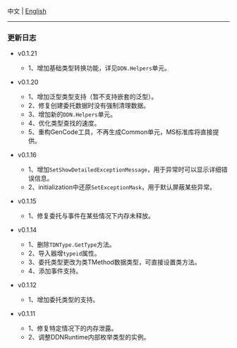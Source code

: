 中文   | [English](README.md)    

-----

### 更新日志

* v0.1.21  
  * 1、增加基础类型转换功能，详见`DDN.Helpers`单元。

* v0.1.20
  * 1、增加泛型类型支持（暂不支持嵌套的泛型）。
  * 2、修复创建委托数据时没有强制清理数据。
  * 3、增加新的`DDN.Helpers`单元。
  * 4、优化类型查找的速度。
  * 5、重构GenCode工具，不再生成Common单元，MS标准库将直接提供。

* v0.1.16
  * 1、增加`SetShowDetailedExceptionMessage`，用于异常时可以显示详细错误信息。
  * 2、initialization中还原`SetExceptionMask`，用于默认屏蔽某些异常。

* v0.1.15

  * 1、修复委托与事件在某些情况下内存未释放。

* v0.1.14

  * 1、删除`TDNType.GetType`方法。
  * 2、导入器增`typeid`属性。
  * 3、委托类型更改为类TMethod数据类型，可直接设置类方法。
  * 4、添加事件支持。

* v0.1.12

  * 1、增加委托类型的支持。

* v0.1.11

  * 1、修复特定情况下的内存泄露。
  * 2、调整DDNRuntime内部枚举类型的实例。
 


